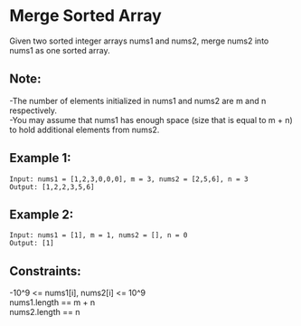 # Merge Sorted Array

Given two sorted integer arrays nums1 and nums2, merge nums2 into nums1 as one sorted array.

## Note:

-The number of elements initialized in nums1 and nums2 are m and n respectively.  
-You may assume that nums1 has enough space (size that is equal to m + n) to hold additional elements from nums2.

## Example 1:

    Input: nums1 = [1,2,3,0,0,0], m = 3, nums2 = [2,5,6], n = 3
    Output: [1,2,2,3,5,6]

## Example 2:

    Input: nums1 = [1], m = 1, nums2 = [], n = 0
    Output: [1]

## Constraints:

-10^9 <= nums1[i], nums2[i] <= 10^9  
nums1.length == m + n  
nums2.length == n
